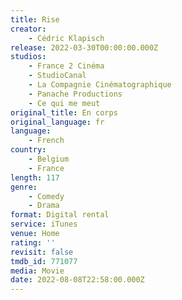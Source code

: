 ```yaml
---
title: Rise
creator:
    - Cédric Klapisch
release: 2022-03-30T00:00:00.000Z
studios:
    - France 2 Cinéma
    - StudioCanal
    - La Compagnie Cinématographique
    - Panache Productions
    - Ce qui me meut
original_title: En corps
original_language: fr
language:
    - French
country:
    - Belgium
    - France
length: 117
genre:
    - Comedy
    - Drama
format: Digital rental
service: iTunes
venue: Home
rating: ''
revisit: false
tmdb_id: 771077
media: Movie
date: 2022-08-08T22:58:00.000Z
---
```

